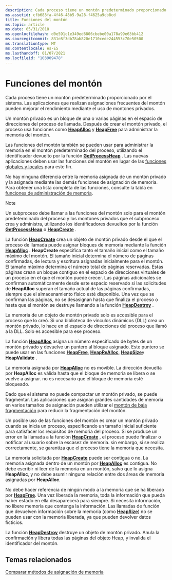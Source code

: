 ```yaml
---
description: Cada proceso tiene un montón predeterminado proporcionado por el sistema. Las aplicaciones que realizan asignaciones frecuentes del montón pueden mejorar el rendimiento mediante el uso de montones privados.
ms.assetid: cfb683fa-4f46-48b5-9a28-f4625a9cb8cd
title: Funciones del montón
ms.topic: article
ms.date: 05/31/2018
ms.openlocfilehash: d0e591c1e349ed6806cbebe00a178a99e63bb412
ms.sourcegitcommit: 831e8f3db78ab820e1710cede244553c70e50500
ms.translationtype: MT
ms.contentlocale: es-ES
ms.lasthandoff: 01/07/2021
ms.locfileid: "103909478"
---
```

# <a name="heap-functions"></a>Funciones del montón

Cada proceso tiene un montón predeterminado proporcionado por el sistema. Las aplicaciones que realizan asignaciones frecuentes del montón pueden mejorar el rendimiento mediante el uso de montones privados.

Un montón privado es un bloque de una o varias páginas en el espacio de direcciones del proceso de llamada. Después de crear el montón privado, el proceso usa funciones como [**HeapAlloc**](/windows/desktop/api/HeapApi/nf-heapapi-heapalloc) y [**HeapFree**](/windows/desktop/api/HeapApi/nf-heapapi-heapfree) para administrar la memoria del montón.

Las funciones del montón también se pueden usar para administrar la memoria en el montón predeterminado del proceso, utilizando el identificador devuelto por la función [**GetProcessHeap**](/windows/desktop/api/HeapApi/nf-heapapi-getprocessheap) . Las nuevas aplicaciones deben usar las funciones del montón en lugar de las [funciones globales y locales](global-and-local-functions.md) para este fin.

No hay ninguna diferencia entre la memoria asignada de un montón privado y la asignada mediante las demás funciones de asignación de memoria. Para obtener una lista completa de las funciones, consulte la tabla en [funciones de administración de memoria](memory-management-functions.md).

> [!Note]  
> Un subproceso debe llamar a las funciones del montón solo para el montón predeterminado del proceso y los montones privados que el subproceso crea y administra, utilizando los identificadores devueltos por la función [**GetProcessHeap**](/windows/desktop/api/HeapApi/nf-heapapi-getprocessheap) o [**HeapCreate**](/windows/desktop/api/HeapApi/nf-heapapi-heapcreate) .

 

La función [**HeapCreate**](/windows/desktop/api/HeapApi/nf-heapapi-heapcreate) crea un objeto de montón privado desde el que el proceso de llamada puede asignar bloques de memoria mediante la función [**HeapAlloc**](/windows/desktop/api/HeapApi/nf-heapapi-heapalloc) . **HeapCreate** especifica tanto el tamaño inicial como el tamaño máximo del montón. El tamaño inicial determina el número de páginas confirmadas, de lectura y escritura asignadas inicialmente para el montón. El tamaño máximo determina el número total de páginas reservadas. Estas páginas crean un bloque contiguo en el espacio de direcciones virtuales de un proceso en el que el montón puede crecer. Las páginas adicionales se confirman automáticamente desde este espacio reservado si las solicitudes de **HeapAlloc** superan el tamaño actual de las páginas confirmadas, siempre que el almacenamiento físico esté disponible. Una vez que se confirman las páginas, no se desasignan hasta que finaliza el proceso o hasta que el montón se destruye llamando a la función [**HeapDestroy**](/windows/desktop/api/HeapApi/nf-heapapi-heapdestroy) .

La memoria de un objeto de montón privado solo es accesible para el proceso que lo creó. Si una biblioteca de vínculos dinámicos (DLL) crea un montón privado, lo hace en el espacio de direcciones del proceso que llamó a la DLL. Solo es accesible para ese proceso.

La función [**HeapAlloc**](/windows/desktop/api/HeapApi/nf-heapapi-heapalloc) asigna un número especificado de bytes de un montón privado y devuelve un puntero al bloque asignado. Este puntero se puede usar en las funciones [**HeapFree**](/windows/desktop/api/HeapApi/nf-heapapi-heapfree), [**HeapReAlloc**](/windows/desktop/api/HeapApi/nf-heapapi-heaprealloc), [**HeapSize**](/windows/desktop/api/HeapApi/nf-heapapi-heapsize)y [**HeapValidate**](/windows/desktop/api/HeapApi/nf-heapapi-heapvalidate) .

La memoria asignada por [**HeapAlloc**](/windows/desktop/api/HeapApi/nf-heapapi-heapalloc) no es movible. La dirección devuelta por **HeapAlloc** es válida hasta que el bloque de memoria se libera o se vuelve a asignar. no es necesario que el bloque de memoria esté bloqueado.

Dado que el sistema no puede compactar un montón privado, se puede fragmentar. Las aplicaciones que asignan grandes cantidades de memoria en varios tamaños de asignación pueden utilizar el [montón de baja fragmentación](low-fragmentation-heap.md) para reducir la fragmentación del montón.

Un posible uso de las funciones del montón es crear un montón privado cuando se inicia un proceso, especificando un tamaño inicial suficiente para satisfacer los requisitos de memoria del proceso. Si se produce un error en la llamada a la función [**HeapCreate**](/windows/desktop/api/HeapApi/nf-heapapi-heapcreate) , el proceso puede finalizar o notificar al usuario sobre la escasez de memoria. sin embargo, si se realiza correctamente, se garantiza que el proceso tiene la memoria que necesita.

La memoria solicitada por [**HeapCreate**](/windows/desktop/api/HeapApi/nf-heapapi-heapcreate) puede ser contigua o no. La memoria asignada dentro de un montón por [**HeapAlloc**](/windows/desktop/api/HeapApi/nf-heapapi-heapalloc) es contigua. No debe escribir ni leer de la memoria en un montón, salvo que lo asigna **HeapAlloc**, y no debe asumir ninguna relación entre dos áreas de memoria asignadas por **HeapAlloc**.

No debe hacer referencia de ningún modo a la memoria que se ha liberado por [**HeapFree**](/windows/desktop/api/HeapApi/nf-heapapi-heapfree). Una vez liberada la memoria, toda la información que pueda haber estado en ella desaparecerá para siempre. Si necesita información, no libere memoria que contenga la información. Las llamadas de función que devuelven información sobre la memoria (como [**HeapSize**](/windows/desktop/api/HeapApi/nf-heapapi-heapsize)) no se pueden usar con la memoria liberada, ya que pueden devolver datos ficticios.

La función [**HeapDestroy**](/windows/desktop/api/HeapApi/nf-heapapi-heapdestroy) destruye un objeto de montón privado. Anula la confirmación y libera todas las páginas del objeto Heap, y invalida el identificador del montón.

## <a name="related-topics"></a>Temas relacionados

<dl> <dt>

[Comparar métodos de asignación de memoria](comparing-memory-allocation-methods.md)
</dt> </dl>

 

 




